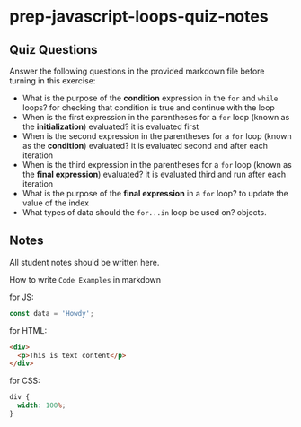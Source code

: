 # prep-javascript-loops-quiz-notes

## Quiz Questions

Answer the following questions in the provided markdown file before turning in this exercise:

- What is the purpose of the **condition** expression in the `for` and `while` loops?
  for checking that condition is true and continue with the loop
- When is the first expression in the parentheses for a `for` loop (known as the **initialization**) evaluated?
  it is evaluated first
- When is the second expression in the parentheses for a `for` loop (known as the **condition**) evaluated?
  it is evaluated second and after each iteration
- When is the third expression in the parentheses for a `for` loop (known as the **final expression**) evaluated?
  it is evaluated third and run after each iteration
- What is the purpose of the **final expression** in a `for` loop?
  to update the value of the index
- What types of data should the `for...in` loop be used on?
  objects.

## Notes

All student notes should be written here.

How to write `Code Examples` in markdown

for JS:

```javascript
const data = 'Howdy';
```

for HTML:

```html
<div>
  <p>This is text content</p>
</div>
```

for CSS:

```css
div {
  width: 100%;
}
```
